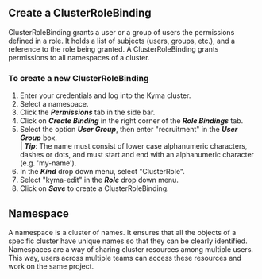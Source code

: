 ## Create a ClusterRoleBinding
ClusterRoleBinding grants a user or a group of users the permissions defined in a role.
It holds a list of subjects (users, groups, etc.), and a reference to the role being granted.
A ClusterRoleBinding grants permissions to all namespaces of a cluster.  

### To create a new ClusterRoleBinding  

1. Enter your credentials and log into the Kyma cluster.  
2. Select a namespace.
3. Click the _**Permissions**_ tab in the side bar.
4. Click on _**Create Binding**_ in the right corner of the _**Role Bindings**_ tab.
5. Select the option _**User Group**_, then enter "recruitment" in the _**User Group**_ box.  
 | _**Tip**_: The name must consist of lower case alphanumeric characters, dashes or dots, and must start and end with an alphanumeric character (e.g. 'my-name'). 
6. In the _**Kind**_ drop down menu, select "ClusterRole".
7. Select "kyma-edit" in the _**Role**_ drop down menu.
8. Click on _**Save**_ to create a ClusterRoleBinding.


## Namespace

A namespace is a cluster of names. It ensures that all the objects of a specific cluster have unique names so that they can be clearly identified. 
Namespaces are a way of sharing cluster resources among multiple users. This way, users across multiple teams can access these resources and work on the same project.

